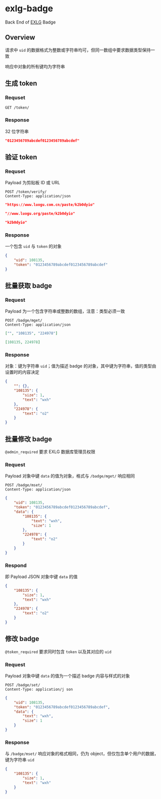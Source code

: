 # exlg-badge

Back End of [EXLG](https://github.com/extend-luogu) Badge

## Overview

请求中 `uid` 的数据格式为整数或字符串均可，但同一数组中要求数据类型保持一致

响应中对象的所有键均为字符串

## 生成 token

### Requset

```http
GET /token/
```

### Response

32 位字符串

```json
"0123456789abcdef0123456789abcdef"
```

## 验证 token

### Requset

Payload 为剪贴板 ID 或 URL

```http
POST /token/verify/
Content-Type: application/json
```

```json
"https://www.luogu.com.cn/paste/k2b0dyio"
```

```json
"//www.luogu.org/paste/k2b0dyio"
```

```json
"k2b0dyio"
```

### Response

一个包含 `uid` 与 `token` 的对象

```json
{
    "uid": 108135,
    "token": "0123456789abcdef0123456789abcdef"
}
```

## 批量获取 badge

### Request

Payload 为一个包含字符串或整数的数组，注意：类型必须一致

```http
POST /badge/mget/
Content-Type: application/json
```
```json
["", "108135", "224978"]
```

```json
[108135, 224978]
```

### Response

对象：键为字符串 `uid`；值为描述 badge 的对象，其中键为字符串，值的类型由设置时的内容决定

```json
{
    "": {},
    "108135": {
        "size": 1,
        "text": "wxh"
    },
    "224978": {
        "text": "o2"
    }
}
```

## 批量修改 badge

`@admin_required`
要求 EXLG 数据库管理员权限

### Request

Payload 对象中键 `data` 的值为对象，格式与 `/badge/mget/` 响应相同

```http
POST /badge/mset/
Content-Type: application/json
```

```json
{
    "uid": 108135,
    "token": "0123456789abcdef0123456789abcdef",
    "data": {
        "108135": {
            "text": "wxh",
            "size": 1
        },
        "224978": {
            "text": "o2"
        }
    }
}
```

### Respond

即 Payload JSON 对象中键 `data` 的值

```json
{
    "108135": {
        "size": 1,
        "text": "wxh"
    },
    "224978": {
        "text": "o2"
    }
}
```

## 修改 badge

`@token_required`
要求同时包含 `token` 以及其对应的 `uid`

### Request

Payload 对象中键 `data` 的值为一个描述 badge 内容与样式的对象

```http
POST /badge/set/
Content-Type: application/j son
```

```json
{
    "uid": 108135,
    "token": "0123456789abcdef0123456789abcdef",
    "data": {
        "text": "wxh",
        "size": 1
    }
}
```

### Response

与 `/badge/mset/` 响应对象的格式相同，仍为 object，但仅包含单个用户的数据，键为字符串 `uid`

```json
{
    "108135": {
        "size": 1,
        "text": "wxh"
    }
}
```

